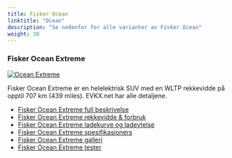 ```yaml
---
title: Fisker Ocean
linktitle: "Ocean"
description: "Se nedenfor for alle varianter av Fisker Ocean"
weight: 30
---
```

### Fisker Ocean Extreme

<a href="ocean_extreme/"><img src="https://media.evkx.net/multimedia/models/fisker/ocean/ocean_extreme/main_1_st.jpg" class="img-fluid" alt="Ocean Extreme" ></a>

Fisker Ocean Extreme er en helelektrisk SUV med en WLTP rekkevidde på opptil 707 km (439 miles). EVKX.net har alle detaljene. 

- [Fisker Ocean Extreme full beskrivelse](ocean_extreme/)
- [Fisker Ocean Extreme rekkevidde & forbruk](ocean_extreme/rangeandconsumption/)
- [Fisker Ocean Extreme ladekurve og ladeytelse](ocean_extreme/chargingcurve/)
- [Fisker Ocean Extreme spesifikasjoners](ocean_extreme/specifications/)
- [Fisker Ocean Extreme galleri](ocean_extreme/gallery/)
- [Fisker Ocean Extreme tester](ocean_extreme/reviews/)

